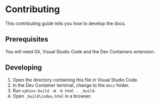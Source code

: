# Contributing

This contributing guide tells you how to develop the docs.

## Prerequisites

You will need Git, Visual Studio Code and the Dev Containers
extension.

## Developing

1. Open the directory containing this file in Visual Studio Code.
1. In the Dev Container terminal, change to the `docs` folder.
1. Run `sphinx-build -W -b html . _build`.
1. Open `_build\index.html` in a browser.
